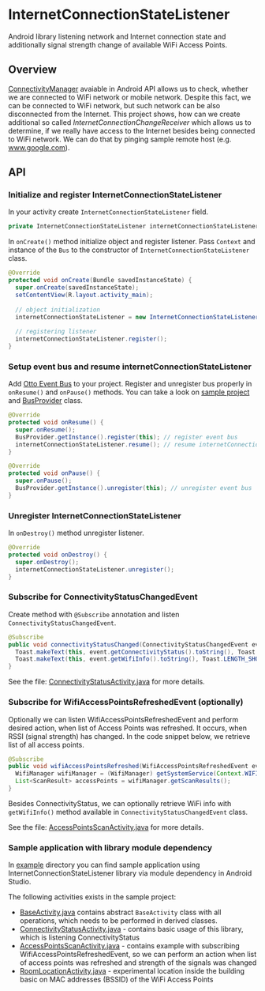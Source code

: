 InternetConnectionStateListener
===============================

Android library listening network and Internet connection state and additionally signal strength change of available WiFi Access Points.

## Overview
[ConnectivityManager](http://developer.android.com/reference/android/net/ConnectivityManager.html) avaiable in Android API allows us to check, whether we are connected to WiFi network or mobile network. Despite this fact, we can be connected to WiFi network, but such network can be also disconnected from the Internet. This project shows, how can we create additional so called _InternetConnectionChangeReceiver_ which allows us to determine, if we really have access to the Internet besides being connected to WiFi network. We can do that by pinging sample remote host (e.g. www.google.com).

## API

### Initialize and register InternetConnectionStateListener

In your activity create `InternetConnectionStateListener` field.

```java
private InternetConnectionStateListener internetConnectionStateListener;
```

In `onCreate()` method initialize object and register listener.
Pass `Context` and instance of the `Bus` to the constructor of `InternetConnectionStateListener` class.

```java
@Override
protected void onCreate(Bundle savedInstanceState) {
  super.onCreate(savedInstanceState);
  setContentView(R.layout.activity_main);
  
  // object initialization
  internetConnectionStateListener = new InternetConnectionStateListener(this, BusProvider.getInstance());
  
  // registering listener
  internetConnectionStateListener.register();
}
```

### Setup event bus and resume internetConnectionStateListener

Add [Otto Event Bus](http://square.github.io/otto/) to your project. Register and unregister bus properly in `onResume()` and `onPause()` methods. You can take a look on [sample project](https://github.com/pwittchen/InternetConnectionStateListener/tree/master/example) and [BusProvider](https://github.com/pwittchen/InternetConnectionStateListener/blob/master/example/src/main/java/pwittchen/com/icsl/eventbus/BusProvider.java) class.

```java
@Override
protected void onResume() {
  super.onResume();
  BusProvider.getInstance().register(this); // register event bus
  internetConnectionStateListener.resume(); // resume internetConnectionStateListener
}

@Override
protected void onPause() {
  super.onPause();
  BusProvider.getInstance().unregister(this); // unregister event bus
}
```

### Unregister InternetConnectionStateListener

In `onDestroy()` method unregister listener.

```java
@Override
protected void onDestroy() {
  super.onDestroy();
  internetConnectionStateListener.unregister();
}
```

### Subscribe for ConnectivityStatusChangedEvent

Create method with `@Subscribe` annotation and listen `ConnectivityStatusChangedEvent`.

```java
@Subscribe
public void connectivityStatusChanged(ConnectivityStatusChangedEvent event) {
  Toast.makeText(this, event.getConnectivityStatus().toString(), Toast.LENGTH_SHORT).show();
  Toast.makeText(this, event.getWifiInfo().toString(), Toast.LENGTH_SHORT).show();
}
```

See the file: [ConnectivityStatusActivity.java](https://github.com/pwittchen/InternetConnectionStateListener/blob/master/example/src/main/java/pwittchen/com/icsl/activity/ConnectivityStatusActivity.java) for more details.

### Subscribe for WifiAccessPointsRefreshedEvent (optionally)

Optionally we can listen WifiAccessPointsRefreshedEvent and perform desired action, when list of Access Points was refreshed. It occurs, when RSSI (signal strength) has changed. In the code snippet below, we retrieve list of all access points.

```java
@Subscribe
public void wifiAccessPointsRefreshed(WifiAccessPointsRefreshedEvent event) {
  WifiManager wifiManager = (WifiManager) getSystemService(Context.WIFI_SERVICE);
  List<ScanResult> accessPoints = wifiManager.getScanResults();
}
```

Besides ConnectivityStatus, we can optionally retrieve WiFi info with `getWifiInfo()` method available in `ConnectivityStatusChangedEvent` class.

See the file: [AccessPointsScanActivity.java](https://github.com/pwittchen/InternetConnectionStateListener/blob/master/example/src/main/java/pwittchen/com/icsl/activity/AccessPointsScanActivity.java) for more details.

### Sample application with library module dependency
In [example](https://github.com/pwittchen/InternetConnectionStateListener/tree/master/example) directory you can find sample application using InternetConnectionStateListener library via module dependency in Android Studio.

The following activities exists in the sample project:
* [BaseActivity.java](https://github.com/pwittchen/InternetConnectionStateListener/blob/master/example/src/main/java/pwittchen/com/icsl/activity/BaseActivity.java) contains abstract `BaseActivity` class with all operations, which needs to be performed in derived classes.
* [ConnectivityStatusActivity.java](https://github.com/pwittchen/InternetConnectionStateListener/blob/master/example/src/main/java/pwittchen/com/icsl/activity/ConnectivityStatusActivity.java) - contains basic usage of this library, which is listening ConnectivityStatus
* [AccessPointsScanActivity.java](https://github.com/pwittchen/InternetConnectionStateListener/blob/master/example/src/main/java/pwittchen/com/icsl/activity/AccessPointsScanActivity.java) - contains example with subscribing WifiAccessPointsRefreshedEvent, so we can perform an action when list of access points was refreshed and strength of the signals was changed
* [RoomLocationActivity.java](https://github.com/pwittchen/InternetConnectionStateListener/blob/master/example/src/main/java/pwittchen/com/icsl/activity/RoomLocationActivity.java) - experimental location inside the building basic on MAC addresses (BSSID) of the WiFi Access Points
